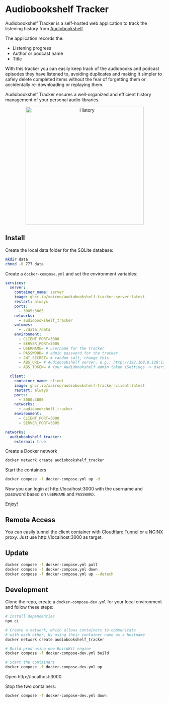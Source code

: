 # Audiobookshelf Tracker

Audiobookshelf Tracker is a self-hosted web application to track the listening history from [Audiobookshelf](https://github.com/advplyr/audiobookshelf).

The application records the:

- Listening progress
- Author or podcast name
- Title

With this tracker you can easily keep track of the audiobooks and podcast episodes they have listened to, avoiding duplicates and making it simpler to safely delete completed items without the fear of forgetting them or accidentally re-downloading or replaying them.

Audiobookshelf Tracker ensures a well-organized and efficient history management of your personal audio libraries.

<p align="center">
  <img src="https://github.com/user-attachments/assets/1d960200-0fcf-495d-9ebc-cccc2035d12c" width="375" alt="History">
</p>

## Install

Create the local data folder for the SQLite database:

```sh
mkdir data
chmod -R 777 data
```

Create a `docker-compose.yml` and set the environment variables:

```yml
services:
  server:
    container_name: server
    image: ghcr.io/xairoo/audiobookshelf-tracker-server:latest
    restart: always
    ports:
      - 3005:3005
    networks:
      - audiobookshelf_tracker
    volumes:
      - ./data:/data
    environment:
      - CLIENT_PORT=3000
      - SERVER_PORT=3005
      - USERNAME= # username for the tracker
      - PASSWORD= # admin password for the tracker
      - JWT_SECRET= # random salt, change this
      - ABS_URL= # Audiobookshelf server, e.g.: http://192.168.0.129:13378
      - ABS_TOKEN= # Your Audiobookshelf admin token (Settings -> Users -> root account -> API token)

  client:
    container_name: client
    image: ghcr.io/xairoo/audiobookshelf-tracker-client:latest
    restart: always
    ports:
      - 3000:3000
    networks:
      - audiobookshelf_tracker
    environment:
      - CLIENT_PORT=3000
      - SERVER_PORT=3005

networks:
  audiobookshelf_tracker:
    external: true
```

Create a Docker network

```sh
docker network create audiobookshelf_tracker
```

Start the containers

```sh
docker compose -f docker-compose.yml up -d
```

Now you can login at http://localhost:3000 with the username and password based on `USERNAME` and `PASSWORD`.

Enjoy!

## Remote Access

You can easily tunnel the client container with [Cloudflare Tunnel](https://developers.cloudflare.com/cloudflare-one/connections/connect-networks/) or a NGINX proxy. Just use http://localhost:3000 as target.

## Update

```sh
docker compose -f docker-compose.yml pull
docker compose -f docker-compose.yml down
docker compose -f docker-compose.yml up --detach
```

## Development

Clone the repo, create a `docker-compose-dev.yml` for your local environment and follow these steps:

```sh
# Install dependencies
npm ci

# Create a network, which allows containers to communicate
# with each other, by using their container name as a hostname
docker network create audiobookshelf_tracker

# Build prod using new BuildKit engine
docker compose -f docker-compose-dev.yml build

# Start the containers
docker compose -f docker-compose-dev.yml up
```

Open http://localhost:3000.

Stop the two containers:

```sh
docker compose -f docker-compose-dev.yml down
```
